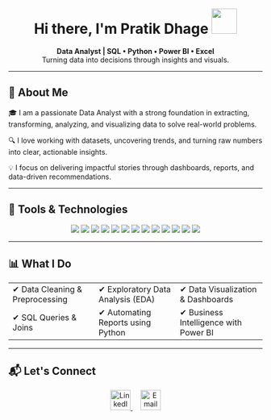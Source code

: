 
<h1 align="center">Hi there, I'm Pratik Dhage <img src="https://media.giphy.com/media/RbDKaczqWovIugyJmW/giphy.gif" width="50px"></h1>


<p align="center">
  <b>Data Analyst | SQL • Python • Power BI • Excel</b><br/>
  Turning data into decisions through insights and visuals.
</p>

---

## 🧠 About Me

🎓 I am a passionate Data Analyst with a strong foundation in extracting, transforming, analyzing, and visualizing data to solve real-world problems.

🔍 I love working with datasets, uncovering trends, and turning raw numbers into clear, actionable insights.

💡 I focus on delivering impactful stories through dashboards, reports, and data-driven recommendations.

---

## 🚀 Tools & Technologies

<p align="center">
  <img src="https://img.shields.io/badge/SQL-336791?style=for-the-badge&logo=postgresql&logoColor=white"/>
  <img src="https://img.shields.io/badge/Python-3776AB?style=for-the-badge&logo=python&logoColor=white"/>
  <img src="https://img.shields.io/badge/PowerBI-F2C811?style=for-the-badge&logo=powerbi&logoColor=black"/>
  <img src="https://img.shields.io/badge/Excel-217346?style=for-the-badge&logo=microsoft-excel&logoColor=white"/>
  <img src="https://img.shields.io/badge/pandas-150458?style=for-the-badge&logo=pandas&logoColor=white"/>
  <img src="https://img.shields.io/badge/NumPy-013243?style=for-the-badge&logo=numpy&logoColor=white"/>
  <img src="https://img.shields.io/badge/Matplotlib-0C4B33?style=for-the-badge&logo=matplotlib&logoColor=white"/>
  <img src="https://img.shields.io/badge/Seaborn-2C2D72?style=for-the-badge&logo=python&logoColor=white"/>
  <img src="https://img.shields.io/badge/Canva-00C4CC?style=for-the-badge&logo=canva&logoColor=white"/>
  <img src="https://img.shields.io/badge/Figma-F24E1E?style=for-the-badge&logo=figma&logoColor=white"/>
  <img src="https://img.shields.io/badge/PowerPoint-B7472A?style=for-the-badge&logo=microsoft-powerpoint&logoColor=white"/>
  <img src="https://img.shields.io/badge/HTML-E34F26?style=for-the-badge&logo=html5&logoColor=white"/>
  <img src="https://img.shields.io/badge/CSS-1572B6?style=for-the-badge&logo=css3&logoColor=white"/>
</p>


---

## 📊 What I Do

<table>
  <tr>
    <td>✔ Data Cleaning & Preprocessing</td>
    <td>✔ Exploratory Data Analysis (EDA)</td>
    <td>✔ Data Visualization & Dashboards</td>
  </tr>
  <tr>
    <td>✔ SQL Queries & Joins</td>
    <td>✔ Automating Reports using Python</td>
    <td>✔ Business Intelligence with Power BI</td>
  </tr>
</table>


---

## 📬 Let's Connect


<p align="center">
  <a href="https://www.linkedin.com/in/pratik-dhage-pd04052001" target="_blank">
    <img src="https://cdn-icons-png.flaticon.com/512/174/174857.png" alt="LinkedIn" width="40" height="40" />
  </a>
  &nbsp;&nbsp;&nbsp;
  <a href="pratikdhage300@gmail.com">
    <img src="https://cdn-icons-png.flaticon.com/512/732/732200.png" alt="Email" width="40" height="40" />
  </a>
</p>

